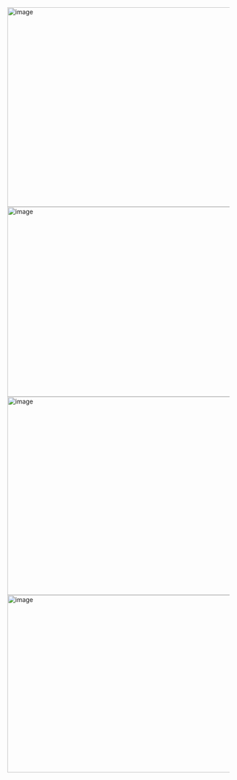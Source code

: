 <img width="850" height="452" alt="image" src="https://github.com/user-attachments/assets/4407e87a-9a60-46b6-91a0-f9c21a836538" />

<img width="898" height="430" alt="image" src="https://github.com/user-attachments/assets/3199cf30-245f-4996-865f-c3efa441bbe3" />

<img width="851" height="449" alt="image" src="https://github.com/user-attachments/assets/a6bbbb5c-1df4-4b78-a567-bf53ac0a96eb" />

<img width="871" height="402" alt="image" src="https://github.com/user-attachments/assets/6e5280f0-dfed-4057-b27b-14d2d952b061" />


